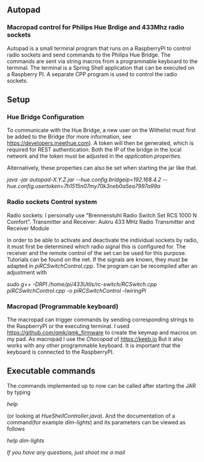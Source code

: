 ## Autopad

### Macropad control for Philips Hue Brdige and 433Mhz radio sockets

Autopad is a small terminal program that runs on a RaspberryPI to control radio sockets and send commands to the Philips Hue Bridge. The commands are sent via string macros from a programmable keyboard to the terminal. The terminal is a Spring Shell application that can be executed on a Raspberry PI. A separate CPP program is used to control the radio sockets. 

## Setup

### Hue Bridge Configuration

To communicate with the Hue Bridge, a new user on the Withelist must first be added to the Bridge (for more information, see https://developers.meethue.com). A token will then be generated, which is required for REST authentication. Both the IP of the bridge in the local network and the token must be adjusted in the _application.properties_. 

Alternatively, these properties can also be set when starting the jar like that.

_java -jar autopad-X.Y.Z.jar --hue.config.bridgeip=192.168.4.2 --hue.config.usertoken=7h1515n07my70k3neb0a5ea7997a99a_

### Radio sockets Control system

Radio sockets: I personally use "Brennenstuhl Radio Switch Set RCS 1000 N Comfort". Transmitter and Receiver: Aukru 433 MHz Radio Transmitter and Receiver Module 

In order to be able to activate and deactivate the individual sockets by radio, it must first be determined which radio signal this is configured for. The receiver and the remote control of the set can be used for this purpose. Tutorials can be found on the net. If the signals are known, they must be adapted in _piRCSwitchControl.cpp_. The program can be recompiled after an adjustment with 

_sudo g++ -DRPI /home/pi/433Utils/rc-switch/RCSwitch.cpp piRCSwitchControl.cpp -o piRCSwitchControl -lwiringPi_

### Macropad (Programmable keyboard)

The macropad can trigger commands by sending corresponding strings to the RaspberryPI or the executing terminal. I used https://github.com/qmk/qmk_firmware to create the keymap and macros on my pad. As macropad I use the _Chocopad_ of https://keeb.io But it also works with any other programmable keyboard. It is important that the keyboard is connected to the RaspberryPI. 

## Executable commands

The commands implemented up to now can be called after starting the JAR by typing 

_help_ 

(or looking at _HueShellController.java_). And the documentation of a command(for example _dim-lights_) and its parameters can be viewed as follows

_help dim-lights_



*If you have any questions, just shoot me a mail*
